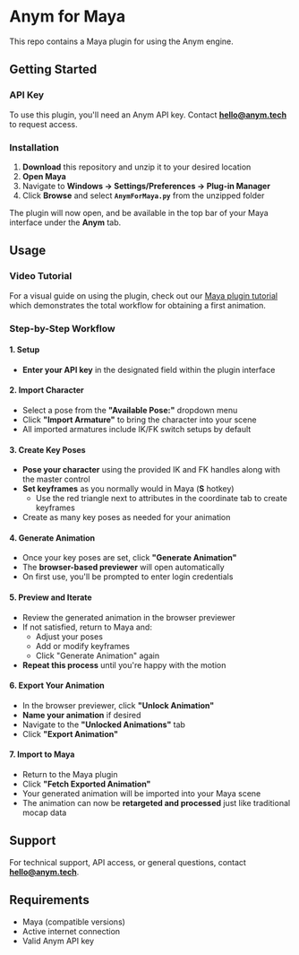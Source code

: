 # Anym for Maya

This repo contains a Maya plugin for using the Anym engine.

## Getting Started

### API Key

To use this plugin, you'll need an Anym API key. Contact **hello@anym.tech** to request access.

### Installation

1. **Download** this repository and unzip it to your desired location
2. **Open Maya**
3. Navigate to **Windows → Settings/Preferences → Plug-in Manager**
4. Click **Browse** and select **`AnymForMaya.py`** from the unzipped folder

The plugin will now open, and be available in the top bar of your Maya interface under the **Anym** tab.

## Usage

### Video Tutorial

For a visual guide on using the plugin, check out our [Maya plugin tutorial](https://youtu.be/RM0xSEwWNg8?feature=shared) which demonstrates the total workflow for obtaining a first animation.

### Step-by-Step Workflow

#### 1. Setup
- **Enter your API key** in the designated field within the plugin interface

#### 2. Import Character
- Select a pose from the **"Available Pose:"** dropdown menu
- Click **"Import Armature"** to bring the character into your scene
- All imported armatures include IK/FK switch setups by default

#### 3. Create Key Poses
- **Pose your character** using the provided IK and FK handles along with the master control
- **Set keyframes** as you normally would in Maya (**S** hotkey)
  - Use the red triangle next to attributes in the coordinate tab to create keyframes
- Create as many key poses as needed for your animation

#### 4. Generate Animation
- Once your key poses are set, click **"Generate Animation"**
- The **browser-based previewer** will open automatically
- On first use, you'll be prompted to enter login credentials

#### 5. Preview and Iterate
- Review the generated animation in the browser previewer
- If not satisfied, return to Maya and:
  - Adjust your poses
  - Add or modify keyframes
  - Click "Generate Animation" again
- **Repeat this process** until you're happy with the motion

#### 6. Export Your Animation
- In the browser previewer, click **"Unlock Animation"**
- **Name your animation** if desired
- Navigate to the **"Unlocked Animations"** tab
- Click **"Export Animation"**

#### 7. Import to Maya
- Return to the Maya plugin
- Click **"Fetch Exported Animation"**
- Your generated animation will be imported into your Maya scene
- The animation can now be **retargeted and processed** just like traditional mocap data


## Support

For technical support, API access, or general questions, contact **hello@anym.tech**.

## Requirements

- Maya (compatible versions)
- Active internet connection
- Valid Anym API key
